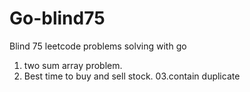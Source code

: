 # Go-blind75
Blind 75 leetcode problems solving with go
01. two sum array problem.
02. Best time to buy and sell stock.
03.contain duplicate